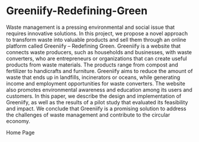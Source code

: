 # Greeniify-Redefining-Green
Waste management is a pressing environmental and social issue that requires innovative solutions. In this project, we propose a novel approach to transform waste into valuable products and sell them through an online platform called Greeniify – Redefining Green.
Greeniify is a website that connects waste producers, such as households and businesses, with waste converters, who are entrepreneurs or organizations that can create useful products from waste materials. The products range from compost and fertilizer to handicrafts and furniture. Greeniify aims to reduce the amount of waste that ends up in landfills, incinerators or oceans, while generating income and employment opportunities for waste converters. The website also promotes environmental awareness and education among its users and customers. In this paper, we describe the design and implementation of Greeniify, as well as the results of a pilot study that evaluated its feasibility and impact. We conclude that Greeniify is a promising solution to address the challenges of waste management and contribute to the circular economy.





Home Page

